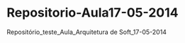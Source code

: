Repositorio-Aula17-05-2014
==========================

Repositório_teste_Aula_Arquitetura de Soft_17-05-2014
